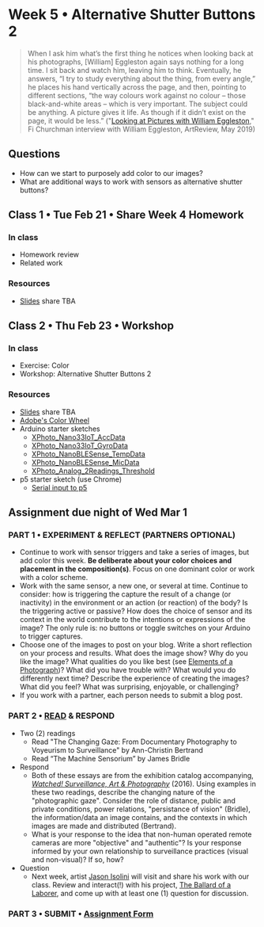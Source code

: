 # Week 5 • Alternative Shutter Buttons 2

>When I ask him what’s the first thing he notices when looking back at his photographs, [William] Eggleston again says nothing for a long time. I sit back and watch him, leaving him to think. Eventually, he answers, “I try to study everything about the thing, from every angle,” he places his hand vertically across the page, and then, pointing to different sections, “the way colours work against no colour – those black-and-white areas – which is very important. The subject could be anything. A picture gives it life. As though if it didn’t exist on the page, it would be less.” ("[Looking at Pictures with William Eggleston](https://artreview.com/ar-may-2019-feature-william-eggleston/)," Fi Churchman interview with William Eggleston, ArtReview, May 2019)

## Questions

- How can we start to purposely add color to our images?
- What are additional ways to work with sensors as alternative shutter buttons?

## Class 1 • Tue Feb 21 • Share Week 4 Homework

### In class

- Homework review
- Related work

### Resources

- [Slides](https://drive.google.com/drive/u/1/folders/1bp6ZJ3krohBmhxB699nj1edjueV8w-EO)
  share TBA

## Class 2 • Thu Feb 23 • Workshop

### In class

- Exercise: Color
- Workshop: Alternative Shutter Buttons 2

### Resources

- [Slides](https://drive.google.com/drive/u/1/folders/1bp6ZJ3krohBmhxB699nj1edjueV8w-EO)
  share TBA
- [Adobe's Color Wheel](https://color.adobe.com/create/color-wheel)
- Arduino starter sketches
  - [XPhoto_Nano33IoT_AccData]()
  - [XPhoto_Nano33IoT_GyroData]()
  - [XPhoto_NanoBLESense_TempData]()
  - [XPhoto_NanoBLESense_MicData]()
  - [XPhoto_Analog_2Readings_Threshold]()
- p5 starter sketch (use Chrome)
  - [Serial input to p5](https://editor.p5js.org/enickles/sketches/njKjGNrbr)

## Assignment due night of Wed Mar 1

### PART 1 • EXPERIMENT & REFLECT (PARTNERS OPTIONAL)

- Continue to work with sensor triggers and take a series of images, but add
  color this week. **Be deliberate about your color choices and placement in the
  composition(s)**. Focus on one dominant color or work with a color scheme.
- Work with the same sensor, a new one, or several at time. Continue to consider: how is triggering the capture the result of a change (or inactivity) in the environment or an action (or reaction) of the body? Is the triggering active or passive? How does the choice of sensor and its context in the world contribute to the intentions or expressions of the image? The only rule is: no buttons or toggle switches on your Arduino to trigger captures.
- Choose one of the images to post on your blog. Write a short reflection on your process and results. What does the image show? Why do you like the image? What qualities do you like best (see [Elements of a Photograph](https://github.com/ellennickles/xphoto-s23/blob/main/resources/photograph-elements.md))? What did you have trouble with? What would you do differently next time? Describe the experience of creating the images? What did you feel? What was surprising, enjoyable, or challenging?
- If you work with a partner, each person needs to submit a blog post.

### PART 2 • [READ](https://drive.google.com/drive/u/1/folders/1bp6ZJ3krohBmhxB699nj1edjueV8w-EO) & RESPOND

- Two (2) readings
  - Read "The Changing Gaze: From Documentary Photography to Voyeurism to
  Surveillance" by Ann-Christin Bertrand
  - Read “The Machine Sensorium” by James Bridle
- Respond
  - Both of these essays are from the exhibition catalog accompanying, [_Watched!
  Surveillance, Art & Photography_](https://www.youtube.com/watch?v=aCVnV7Vl7HE)
  (2016). Using examples in these two readings, describe the changing nature
  of the "photographic gaze". Consider the role of distance, public and private
  conditions, power relations, "persistance of vision" (Bridle), the
  information/data an image contains, and the contexts in which images are made
  and distributed (Bertrand).
  - What is your response to the idea that non-human operated remote cameras are
  more "objective" and "authentic"? Is your response informed by your own
  relationship to surveillance practices (visual and non-visual)? If so, how?
- Question
  - Next week, artist [Jason Isolini](https://jisolini.com) will visit and share
    his work with our class. Review and interact(!) with his project, [The Ballard
    of a Laborer](https://jisolini.com/#/ballad-of-loosii-ninjas/), and come up
    with at least one (1) question for discussion.

### PART 3 • SUBMIT • [Assignment Form](https://forms.gle/JfwCTv7JqkieZ8yz8)

